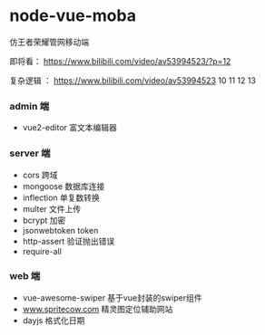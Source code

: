 # node-vue-moba
仿王者荣耀管网移动端

即将看：
https://www.bilibili.com/video/av53994523/?p=12


复杂逻辑 ：
https://www.bilibili.com/video/av53994523
10 11 12 13


### admin 端
- vue2-editor 富文本编辑器


### server 端
- cors 跨域
- mongoose 数据库连接
- inflection 单复数转换
- multer 文件上传
- bcrypt 加密
- jsonwebtoken token
- http-assert 验证抛出错误
- require-all


### web 端
- vue-awesome-swiper 基于vue封装的swiper组件
- www.spritecow.com 精灵图定位辅助网站
- dayjs 格式化日期